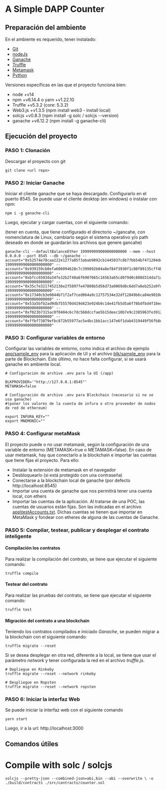 # A Simple DAPP Counter

## Preparación del ambiente

En el ambiente es requerido, tener instalado:

* [Git](https://nodejs.org/en/)
* [nodeJs](https://nodejs.org/en/)
* [Ganache](https://truffleframework.com/ganache)
* [Truffle](https://truffleframework.com/)
* [Metamask](https://chrome.google.com/webstore/detail/metamask/nkbihfbeogaeaoehlefnkodbefgpgknn?hl=es)
* [Python](https://www.python.org/downloads/)

Versiones específicas en las que el proyecto funciona bien:
* node +v14
* npm +v6.14.4 o yarn +v1.22.10
* Truffle +v5.3.2 (core: 5.3.2)
* Web3.js +v1.3.5 (npm install web3 - install local)
* solcjs +v0.8.3 (npm install -g solc / solcjs --version)
* ganache +v6.12.2 (npm install -g ganache-cli)

## Ejecución del proyecto

### PASO 1: Clonación

Descargar el proyecto con git

```
git clone <url repo>
```

### PASO 2: Iniciar Ganache

Iniciar el cliente ganache que se haya descargado. 
Configurarlo en el puerto 8545.
Se puede usar el cliente desktop (en windows) o instalar con npm:

```
npm i -g ganache-cli
```

Luego, ejecutar y cargar cuentas, con el siguiente comando:

(tener en cuenta, que tiene configurado el directorio ~/gancahe, con nomenclatura de Linux, cambiarlo según el sistema operativo y/o path deseado en donde se guardarán los archivos que genere gancahe)

```
ganache-cli --defaultBalanceEther 199999999000000000000 --mem --host 0.0.0.0 --port 8545 --db ~/ganache --account="0x52574e78caa222e1277a85f3abab9892cb1445037c8b77bb54b7471204de3bee, 199999999000000000000" --account="0x939159cb0efa606094628c7c399892b04a8ef84f3930f1c80f89135cff4b3015, 199999999000000000000" --account="0xbfcc6503da34fe32b2f40a6f6907665c16563a65cd079d0c880d314da71a8195, 199999999000000000000" --account="0x35c7e3217452136e2f5897fe47808b5d56d73a0069d8c6dd7a6eb252a9fdbad9, 199999999000000000000" --account="0x17340cb3e0844b71f2af7ced064a9c12757534e32df12849b6ca04e9010e678a, 199999999000000000000" --account="0x53a5bfb2ad9db755570d419d423e924b9c1de41fb5d5a6f78bdfbd4f18ed4f60, 199999999000000000000" --account="0xf023b7315ac0f0404c6c7dc568dccfae5b15deec10b7e9c2385963fe3912e97b, 199999999000000000000" --account="0xffbf73879efbc872b55977ac5e4bc1bb1acc147e6f1dab4319449f56fb8e3361, 199999999000000000000"

```

### PASO 3: Configurar variables de entorno

Configurar las variables de entorno, como indica el archivo de ejemplo [app/sample_env](app/sample_env) para la aplicación de UI y el archivo [blk/sample_env](blk/sample_env) para la parte de Blockchain. Éste último, no hace falta configurar, si se usará ganache en ambiente local.

```
# Configuración de archivo .env para la UI (/app)

BLKPROVIDER='"http://127.0.0.1:8545"'
METAMASK=false
```

```
# Configuración de archivo .env para Blockchain (necesario si no se usa ganache)
#(poner los valores de la cuenta de infura o otro proveedor de nodos de red de ethereum)

export INFURA_KEY=""
export MNEMONIC=""
```


### PASO 4: Configurar metaMask

El proyecto puede o no usar metamask, según la configuración de una variable de entorno (METAMASK=true o METAMASK=false). En caso de usar metamask, hay que conectarlo a la blockchain e importar las cuentas que tiene fijas el proyecto. Para ello:

* Instalar la extensión de metamask en el navegador
* Desbloquearlo (si está protegido con una contraseña)
* Conectarse a la blockchain local de ganache (por defecto http://localhost:8545)
* Importar una cuenta de ganache que nos permitirá tener una cuenta local, con ethers 
* Importar las cuentas de la aplicación. Al tratarse de una POC, las cuentas de usuarios están fijas. Son las indicadas en el archivo [app\testAccounts.txt](app\testAccounts.txt). Dichas cuentas se tienen que importar en MetaMask y fondear con etheres de alguna de las cuentas de Ganache.


### PASO 5: Compilar, testear, publicar y desplegar el contrato inteligente

#### Compilación los contratos

Para realizar la compilación del contrato, se tiene que ejecutar el siguiente comando:

```
truffle compile
```

#### Testear del contrato

Para realizar las pruebas del contrato, se tiene que ejecutar el siguiente comando:

```
truffle test
```

#### Migración del contrato a una blockchain

Teniendo los contratos compilados e iniciado _Ganache_, se pueden migrar a la blockchain con el siguiente comando:

```
truffle migrate --reset
```

Si se desea desplegar en otra red, diferente a la local, se tiene que usar el parámetro _network_ y tener configurada la red en el archivo _truffle.js_.

```
# Depliegue en Rinkeby
truffle migrate --reset --network rinkeby

# Despliegue en Ropsten
truffle migrate --reset --network ropsten
```

### PASO 6: Iniciar la interfaz Web

Se puede iniciar la interfaz web con el siguiente comando 

```
yarn start
```

Luego, ir a la url: http://localhost:3000

## Comandos útiles

# Compile with solc / solcjs

```
solcjs --pretty-json --combined-json=abi,bin --abi --overwrite \ -o ./build/contracts ./src/contracts/counter.sol
```
